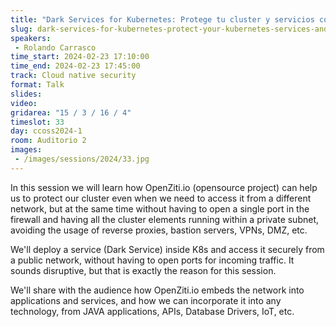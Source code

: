 ```yaml
---
title: "Dark Services for Kubernetes: Protege tu cluster y servicios con OpenZiti.io"
slug: dark-services-for-kubernetes-protect-your-kubernetes-services-and-cluster-using-openziti-io
speakers:
 - Rolando Carrasco
time_start: 2024-02-23 17:10:00
time_end: 2024-02-23 17:45:00
track: Cloud native security
format: Talk
slides: 
video: 
gridarea: "15 / 3 / 16 / 4"
timeslot: 33
day: ccoss2024-1
room: Auditorio 2
images: 
 - /images/sessions/2024/33.jpg
---
```


In this session we will learn how OpenZiti.io (opensource project) can help us to protect our cluster even when we need to access it from a different network, but at the same time without having to open a single port in the firewall and having all the cluster elements running within a private subnet, avoiding the usage of reverse proxies, bastion servers, VPNs, DMZ, etc.
 
 We'll deploy a service (Dark Service) inside K8s and access it securely from a public network, without having to open ports for incoming traffic. It sounds disruptive, but that is exactly the reason for this session.
 
 We'll share with the audience how OpenZiti.io embeds the network into applications and services, and how we can incorporate it into any technology, from JAVA applications, APIs, Database Drivers, IoT, etc.